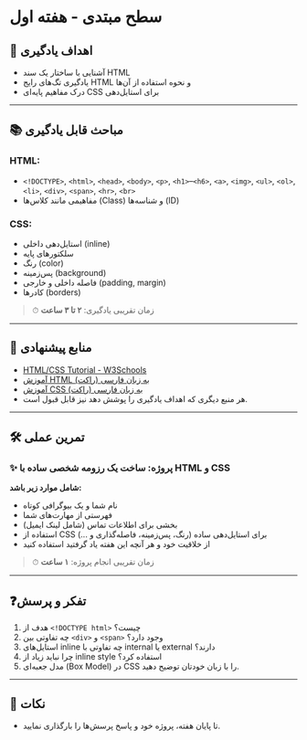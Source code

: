 # سطح مبتدی - هفته اول

## 🎯 اهداف یادگیری

- آشنایی با ساختار یک سند HTML
- یادگیری تگ‌های رایج HTML و نحوه استفاده از آن‌ها
- درک مفاهیم پایه‌ای CSS برای استایل‌دهی

---

## 📚 مباحث قابل یادگیری

### HTML:

- `<!DOCTYPE>`, `<html>`, `<head>`, `<body>`, `<p>`, `<h1>`–`<h6>`, `<a>`, `<img>`, `<ul>`, `<ol>`, `<li>`, `<div>`, `<span>`, `<hr>`, `<br>`
- مفاهیمی مانند کلاس‌ها (Class) و شناسه‌ها (ID)

### CSS:

- استایل‌دهی داخلی (inline)
- سلکتورهای پایه
- رنگ (color)
- پس‌زمینه (background)
- فاصله داخلی و خارجی (padding, margin)
- کادرها (borders)

> ⏱ زمان تقریبی یادگیری: **۲ تا ۳ ساعت**

---

## 🔗 منابع پیشنهادی

- [HTML/CSS Tutorial - W3Schools](https://www.w3schools.com/html/)
- [آموزش HTML به زبان فارسی (راکت)](https://roocket.ir/series/learn-html/)
- [آموزش CSS به زبان فارسی (راکت)](https://roocket.ir/series/learn-css/)
- هر منبع دیگری که اهداف یادگیری را پوشش دهد نیز قابل قبول است.

---

## 🛠 تمرین عملی

### ✨ پروژه: ساخت یک رزومه شخصی ساده با HTML و CSS

**شامل موارد زیر باشد:**

- نام شما و یک بیوگرافی کوتاه
- فهرستی از مهارت‌های شما
- بخشی برای اطلاعات تماس (شامل لینک ایمیل)
- استفاده از CSS برای استایل‌دهی ساده (رنگ، پس‌زمینه، فاصله‌گذاری و ...)
- از خلاقیت خود و هر آنچه این هفته یاد گرفتید استفاده کنید

> ⏱ زمان تقریبی انجام پروژه: **۱ ساعت**

---

## ❓تفکر و پرسش

1. هدف از `<!DOCTYPE html>` چیست؟
2. چه تفاوتی بین `<div>` و `<span>` وجود دارد؟
3. استایل‌های inline چه تفاوتی با internal یا external دارند؟
4. چرا نباید زیاد از inline style استفاده کرد؟
5. مدل جعبه‌ای (Box Model) در CSS را با زبان خودتان توضیح دهید.

---

## 📝 نکات

- تا پایان هفته، پروژه خود و پاسخ پرسش‌ها را بارگذاری نمایید.
